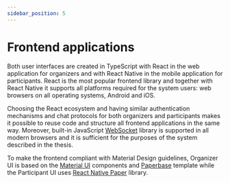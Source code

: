 ```yaml
---
sidebar_position: 5
---
```


# Frontend applications

Both user interfaces are created in TypeScript with React in the web application for organizers and with React Native in
the mobile application for participants. React is the most popular frontend library and together with React Native it
supports all platforms required for the system users: web browsers on all operating systems, Android and iOS.

Choosing the React ecosystem and having similar authentication mechanisms and chat protocols for both organizers and
participants makes it possible to reuse code and structure all frontend applications in the same way. Moreover, built-in
JavaScript [WebSocket](https://developer.mozilla.org/en-US/docs/Web/API/WebSocket) library is supported in all modern
browsers and it is sufficient for the purposes of the system described in the thesis.

To make the frontend compliant with Material Design guidelines, Organizer UI is based on
the [Material UI](https://mui.com/) components and [Paperbase](https://mui.com/store/items/paperbase/) template while
the Participant UI uses [React Native Paper](https://reactnativepaper.com/) library.